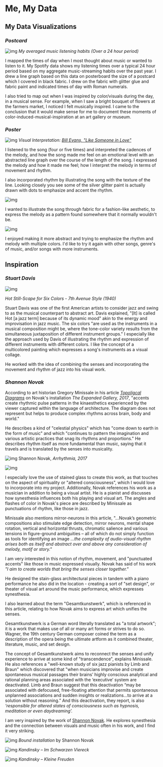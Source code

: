 
# Me, My Data

## My Data Visualizations

### *Postcard* 

![img](img/DATA.jpeg)
_My averaged music listening habits (Over a 24 hour period)_

I mapped the times of day when I most thought about music or wanted to listen to it. My Spotify data shows my listening times over a typical 24 hour period based on my aggregate music-streaming habits over the past year. I drew a line graph based on this data on posterboard the size of a postcard which I covered in black fabric. I drew on the fabric with glitter glue and fabric paint and indicated times of day with Roman numerals. 

I also tried to map out when I was inspired by color/visuals during the day, in a musical sense. For example, when I saw a bright bouquet of flowers at the farmers market, I noticed I felt musically inspired. I came to the conclusion that it would make sense for me to document these moments of color-induced-musical-inspiration at an art gallery or museum.

### *Poster*

![img](img/billevans5.jpeg)
_Visual Interpretation: [Bill Evans, "Like Someone in Love"](https://www.youtube.com/watch?v=QFoapxPvZy4&list=RDQFoapxPvZy4&start_radio=1)_

I listened to the song (four or five times) and interpreted the cadences of the melody, and how the song made me feel on an emotional level with an abstracted line graph over the course of the length of the song. I expressed the melody and how it made me feel; how I interpret the melody in terms of movement and rhythm. 

I also incorporated rhythm by illustrating the song with the texture of the line. Looking closely you see some of the silver glitter paint is actually drawn with dots to emphasize and accent the rhythm. 

![img](img/billevans4.jpeg)

I wanted to illustrate the song through fabric for a fashion-like aesthetic, to express the melody as a pattern found somewhere that it normally wouldn't be. 

![img](img/billevans3.jpeg)

I enjoyed making it more abstract and trying to emphasize the rhythm and melody with multiple colors. I'd like to try it again with other songs, genre's of music, and/or songs with more instruments. 

## Inspiration

### *Stuart Davis*

![img](img/StuartDavis1.jpeg)

_Hot Still-Scape for Six Colors - 7th Avenue Style (1940)_

Stuart Davis was one of the first American artists to consider jazz and swing to as the musical counterpart to abstract art. Davis explained, "[It] is called Hot [a jazz term] because of its dynamic mood" akin to the energy and improvisation in jazz music. The six colors "are used as the instruments in a musical composition might be, where the tone-color variety results from the simultaneous juxtaposition of different instrument groups." I especially like the approach used by Davis of illustrating the rhythm and expression of different instruments with different colors. I like the concept of a multicolored painting which expresses a song's instruments as a visual collage. 

He worked with the idea of combining the senses and incorporating the movement and rhythm of jazz into his visual work. 

### *Shannon Novak*

According to art historian Gregory Minissale in his article [_Topoligcal Diagrams_](http://drainmag.com/topological-diagrams/?fbclid=IwAR1Fv1jNcyFHHbj4PyOaplEag5D6UK8aYpgJntMUtHW0yjzZCUyVRXCU9jE) on Novak's installation _The Expanded Gallery, 2017_, "accents create rhythmic pulse patterns in the kinaesthetics experienced by the viewer captured within the language of architecture. The diagram does not represent but helps to produce complex rhythms across brain, body and world."  

He describes a kind of "celestial physics" which has "come down to earth in the form of music" and which "continues to pattern the imagination and various artistic practices that snag its rhythms and proportions." He describes rhythm itself as more fundamental than music, saying that it travels and is translated by the senses into musicality. 

![img](img/ShannonNovak1.jpeg)
Shannon Novak, _Arrhythmia, 2017_

![img](img/ShannonNovak2.jpeg)

I especially love the use of stained glass to create this work, as that touches on the aspect of spirituality or "altered consciousness", which I would love to incorporate into my project. Additionally, Novak references his work as a musician in addition to being a visual artist. He is a pianist and discusses how synesthesia influences both his playing and visual art. The angles and flashes of color in Novak's piece are described by Minissale as punctuations of rhythm, like those in jazz.

Minissale also mentions mirror-neurons in this article, "...Novak’s geometric compositions also stimulate edge detection, mirror neurons, mental shape rotation, vertical and horizontal thrusts, chromatic salience and various tensions in figure-ground ambiguities – all of which do not simply function as tools for identifying an image _*...the complexity of audio-visual rhythm arises both as itself and abstract over and above any consideration of melody, motif or story."*_

I am very interested in this notion of rhythm, movement, and "punctuated accents" like those in music expressed visually. Novak has said of his work _"I aim to create worlds that bring the senses closer together."_ 

He designed the stain-glass architectural pieces in tandem with a piano performance he also did in the location - creating a sort of "set design", or theater of visual art around the music performance, which expresses synesthesia.

I also learned about the term "Gesamtkunstwerk", which is referenced in this article, relating to how Novak aims to express art which unifies the senses. 

Gesamtkunstwerk is a German word literally translated as "a total artwork"; it is a work that makes use of all or many art forms or strives to do so. Wagner, the 19th century German composer coined the term as a description of the opera being the ultimate artform as it combined theater, literature, music, and set design.
 
The concept of Gesamtkunstwerk aims to reconnect the senses and unify experience to arrive at some kind of "transcendence", explains Minissale. He also references a "well-known study of six jazz pianists by Limb and Braun" which discovered that "when musicians improvise and create spontaneous musical passages their brains’ highly conscious analytical and rational planning areas associated with the ‘executive’ system are deactivated. Limb and Braun suggest that this deactivation “may be associated with defocused, free-floating attention that permits spontaneous unplanned associations and sudden insights or realizations…to arrive at a solution without reasoning.” And this deactivation, they report, is also _*‘responsible for altered states of consciousness such as hypnosis, meditation or even daydreaming’.*_

I am very inspired by the work of [Shannon Novak](http://www.shannonnovak.com/works). He explores synesthesia and the connection between visuals and music often in his work, and I find it very striking.

![img](img/ShannonNovak3.jpeg)
_Bound installation_ by Shannon Novak 

![img](img/Kandinsky1.jpeg)
_Kandinsky – Im Schwarzen Viereck_

![img](img/Kandinsky2.jpeg)
_Kandinsky – Kleine Freuden_













